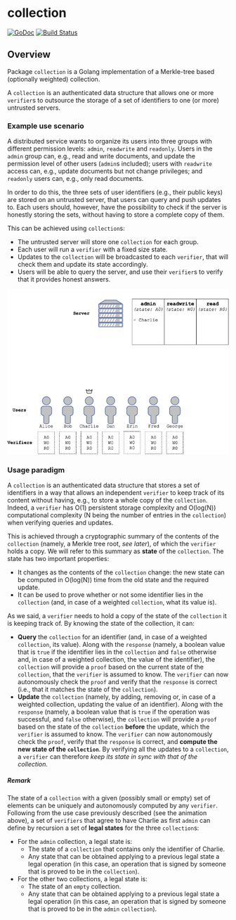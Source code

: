 # collection
[![GoDoc](https://img.shields.io/badge/godoc-reference-blue.svg)](http://godoc.org/github.com/dedis/student_17_collections/collection) [![Build Status](https://travis-ci.org/dedis/student_17_collections.svg?branch=develop)](https://travis-ci.org/dedis/student_17_collections)

## Overview

Package `collection` is a Golang implementation of a Merkle-tree based (optionally weighted) collection.

A `collection` is an authenticated data structure that allows one or more `verifier`s to outsource the storage of a set of identifiers to one (or more) untrusted servers.

### Example use scenario

A distributed service wants to organize its users into three groups with different permission levels: `admin`, `readwrite` and `readonly`. Users in the `admin` group can, e.g., read and write documents, and update the permission level of other users (`admin`s included); users with `readwrite` access can, e.g., update documents but not change privileges; and `readonly` users can, e.g., only read documents.

In order to do this, the three sets of user identifiers (e.g., their public keys) are stored on an untrusted server, that users can query and push updates to. Each users should, however, have the possibility to check if the server is honestly storing the sets, without having to store a complete copy of them.

This can be achieved using `collection`s: 

 * The untrusted server will store one `collection` for each group. 
 * Each user will run a `verifier` with a fixed size state.
 * Updates to the `collection` will be broadcasted to each `verifier`, that will check them and update its state accordingly.
 * Users will be able to query the server, and use their `verifier`s to verify that it provides honest answers.

 
![collection](assets/images/collection.gif "Example use scenario")

### Usage paradigm

A `collection` is an authenticated data structure that stores a set of identifiers in a way that allows an independent `verifier` to keep track of its content without having, e.g., to store a whole copy of the `collection`. Indeed, a `verifier` has O(1) persistent storage complexity and O(log(N)) computational complexity (N being the number of entries in the `collection`) when verifying queries and updates.

This is achieved through a cryptographic summary of the contents of the `collection` (namely, a Merkle tree root, *see later*), of which the `verifier` holds a copy. We will refer to this summary as **state** of the `collection`. The state has two important properties:

 * It changes as the contents of the `collection` change: the new state can be computed in O(log(N)) time from the old state and the required update.
 * It can be used to prove whether or not some identifier lies in the `collection` (and, in case of a weighted `collection`, what its value is).

As we said, a `verifier` needs to hold a copy of the state of the `collection` it is keeping track of. By knowing the state of the collection, it can:

 * **Query** the `collection` for an identifier (and, in case of a weighted `collection`, its value). Along with the `response` (namely, a boolean value that is `true` if the identifier lies in the `collection` and `false` otherwise and, in case of a weighted collection, the value of the identifier), the `collection` will provide a `proof` based on the current state of the `collection`, that the `verifier` is assumed to know. The `verifier` can now autonomously check the `proof` and verify that the `response` is correct (i.e., that it matches the state of the `collection`).
 * **Update** the `collection` (namely, by adding, removing or, in case of a weighted collection, updating the value of an identifier). Along with the `response` (namely, a boolean value that is `true` if the operation was successful, and `false` otherwise), the `collection` will provide a `proof` based on the state of the `collection` **before** the update, which the `verifier` is assumed to know. The `verifier` can now autonomously check the `proof`, verify that the `response` is correct, and **compute the new state of the `collection`**. By verifying all the updates to a `collection`, a `verifier` can therefore *keep its state in sync with that of the collection*.

##### Remark

The state of a `collection` with a given (possibly small or empty) set of elements can be uniquely and autonomously computed by any `verifier`. Following from the use case previously described (see the animation above), a set of `verifiers` that agree to have Charlie as first `admin` can define by recursion a set of **legal states** for the three `collection`s:

 * For the `admin` collection, a legal state is:
   * The state of a `collection` that contains only the identifier of Charlie.
   * Any state that can be obtained applying to a previous legal state a legal operation (in this case, an operation that is signed by someone that is proved to be in the `collection`).
 * For the other two collections, a legal state is:
   * The state of an `empty`  collection.
   * Any state that can be obtained applying to a previous legal state a legal operation (in this case, an operation that is signed by someone that is proved to be in the `admin` `collection`).
